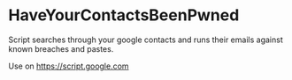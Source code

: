# HaveYourContactsBeenPwned
Script searches through your google contacts and runs their emails against known breaches and pastes.

Use on https://script.google.com
